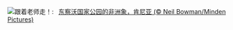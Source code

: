 ![](https://www.bing.com/th?id=OHR.ElephantTeacher_ZH-CN0543308499_UHD.jpg&w=1000)跟着老师走！:&nbsp;&ensp;[东察沃国家公园的非洲象，肯尼亚 (© Neil Bowman/Minden Pictures)](https://www.bing.com/th?id=OHR.ElephantTeacher_ZH-CN0543308499_UHD.jpg)
<br><br/>
